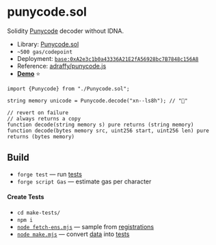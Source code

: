 # punycode.sol

Solidity [Punycode](https://datatracker.ietf.org/doc/html/rfc3492) decoder without IDNA.

* Library: [Punycode.sol](./src/Punycode.sol)
* `~500 gas/codepoint`
* Deployment: [`base:0xA2e3c1b0a43336A21E2fA56928bc7B7848c156A8`](https://basescan.org/address/0xa2e3c1b0a43336a21e2fa56928bc7b7848c156a8#code)
* Reference: [adraffy/punycode.js](https://github.com/adraffy/punycode.js/)
* [**Demo**](https://adraffy.github.io/punycode.sol/test/demo.html) ⭐


```solidity
import {Punycode} from "./Punycode.sol";

string memory unicode = Punycode.decode("xn--ls8h"); // "💩"

// revert on failure
// always returns a copy
function decode(string memory s) pure returns (string memory)
function decode(bytes memory src, uint256 start, uint256 len) pure returns (bytes memory)
```

## Build

* `forge test` — run [tests](./test/)
* `forge script Gas` — estimate gas per character

#### Create Tests
* `cd make-tests/`
* `npm i`
* [`node fetch-ens.mjs`](./make-tests/fetch-ens.mjs) — sample from [registrations](https://github.com/adraffy/ens-labels/)
* [`node make.mjs`](./make-tests/make.mjs) — convert [data](./make-tests/data/) into [tests](./test/)